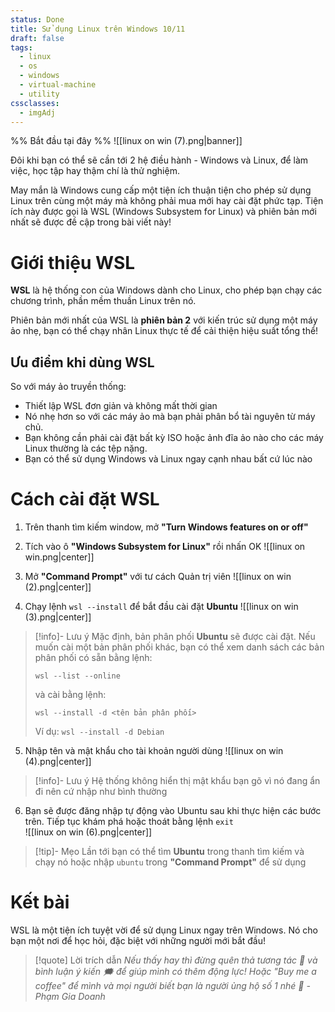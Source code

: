 ```yaml
---
status: Done
title: Sử dụng Linux trên Windows 10/11
draft: false
tags:
  - linux
  - os
  - windows
  - virtual-machine
  - utility
cssclasses:
  - imgAdj
---
```

%% Bắt đầu tại đây %%
![[linux on win (7).png|banner]]

Đôi khi bạn có thể sẽ cần tới 2 hệ điều hành - Windows và Linux, để làm việc, học tập hay thậm chí là thử nghiệm.

May mắn là Windows cung cấp một tiện ích thuận tiện cho phép sử dụng Linux trên cùng một máy mà không phải mua mới hay cài đặt phức tạp. Tiện ích này được gọi là WSL (Windows Subsystem for Linux) và phiên bản mới nhất sẽ được đề cập trong bài viết này!  
# Giới thiệu WSL
**WSL** là hệ thống con của Windows dành cho Linux, cho phép bạn chạy các chương trình, phần mềm thuần Linux trên nó.

Phiên bản mới nhất của WSL là **phiên bản 2** với kiến trúc sử dụng một máy ảo nhẹ, bạn có thể chạy nhân Linux thực tế để cải thiện hiệu suất tổng thể!

## Ưu điểm khi dùng WSL
So với máy ảo truyền thống:
- Thiết lập WSL đơn giản và không mất thời gian
- Nó nhẹ hơn so với các máy ảo mà bạn phải phân bổ tài nguyên từ máy chủ.
- Bạn không cần phải cài đặt bất kỳ ISO hoặc ảnh đĩa ảo nào cho các máy Linux thường là các tệp nặng.
- Bạn có thể sử dụng Windows và Linux ngay cạnh nhau bất cứ lúc nào

# Cách cài đặt WSL
1. Trên thanh tìm kiếm window, mở **"Turn Windows features on or off"**
2. Tích vào ô **"Windows Subsystem for Linux"** rồi nhấn OK
![[linux on win.png|center]]

3. Mở **"Command Prompt"** với tư cách Quản trị viên
![[linux on win (2).png|center]]

4. Chạy lệnh `wsl --install` để bắt đầu cài đặt **Ubuntu**
![[linux on win (3).png|center]]

> [!info]- Lưu ý
> Mặc định, bản phân phối **Ubuntu** sẽ được cài đặt. Nếu muốn cài một bản phân phối khác, bạn có thể xem danh sách các bản phân phối có sẵn bằng lệnh: 
> ```
> wsl --list --online
> ```  
> và cài bằng lệnh:
> ```
> wsl --install -d <tên bản phân phối>
> ```
> Ví dụ: `wsl --install -d Debian`

5. Nhập tên và mật khẩu cho tài khoản người dùng
![[linux on win (4).png|center]]

> [!info]- Lưu ý
> Hệ thống không hiển thị mật khẩu bạn gõ vì nó đang ẩn đi nên cứ nhập như bình thường

6. Bạn sẽ được đăng nhập tự động vào Ubuntu sau khi thực hiện các bước trên. Tiếp tục khám phá hoặc thoát bằng lệnh `exit`  
![[linux on win (6).png|center]]

> [!tip]- Mẹo
> Lần tới bạn có thể tìm **Ubuntu** trong thanh tìm kiếm và chạy nó hoặc nhập `ubuntu` trong **"Command Prompt"** để sử dụng

# Kết bài
WSL là một tiện ích tuyệt vời để sử dụng Linux ngay trên Windows. Nó cho bạn một nơi để học hỏi, đặc biệt với những người mới bắt đầu!

> [!quote] Lời trích dẫn
> *Nếu thấy hay thì đừng quên thả tương tác 💖 và bình luận ý kiến 🗯️ để giúp mình có thêm động lực! Hoặc "Buy me a coffee" để mình và mọi người biết bạn là người ủng hộ số 1 nhé 🎉 - Phạm Gia Doanh*
